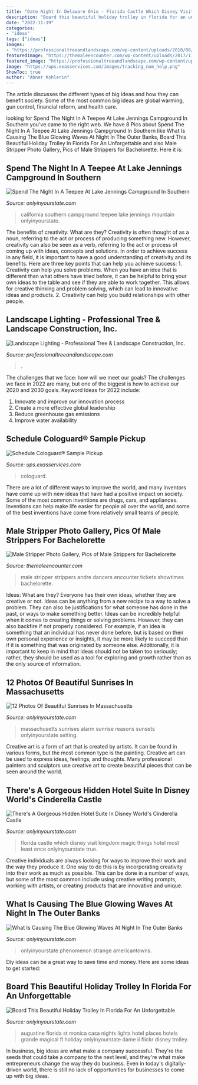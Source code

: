 ```yaml
---
title: "Date Night In Delaware Ohio - Florida Castle Which Disney Visit Kingdom Magic Things Hotel Most Least Once Onlyinyourstate True"
description: "Board this beautiful holiday trolley in florida for an unforgettable"
date: "2022-11-19"
categories:
- "ideas"
tags: ["ideas"]
images:
- "https://professionaltreeandlandscape.com/wp-content/uploads/2018/08/Lighting-1.jpg"
featuredImage: "https://themaleencounter.com/wp-content/uploads/2017/11/male-encounter-andre.jpg"
featured_image: "https://professionaltreeandlandscape.com/wp-content/uploads/2018/08/Lighting-1.jpg"
image: "https://ups.exasservices.com/images/tracking_num_help.png"
ShowToc: true
author: "Abner Kshlerin"
---
```



The article discusses the different types of big ideas and how they can benefit society. Some of the most common big ideas are global warming, gun control, financial reform, and health care.

	

		
looking for Spend The Night In A Teepee At Lake Jennings Campground In Southern you've came to the right web. We have 8 Pics about Spend The Night In A Teepee At Lake Jennings Campground In Southern like What Is Causing The Blue Glowing Waves At Night In The Outer Banks, Board This Beautiful Holiday Trolley In Florida For An Unforgettable and also Male Stripper Photo Gallery, Pics of Male Strippers for Bachelorette. Here it is:
		
    
## Spend The Night In A Teepee At Lake Jennings Campground In Southern

<img loading=lazy src="http://cdn.onlyinyourstate.com/wp-content/uploads/2018/06/Screen-Shot-2018-06-02-at-3.16.59-PM.png" onerror="this.onerror=null;this.src='https://tse1.mm.bing.net/th?id=OIP.WYqm8C4jCOMOeMkD1Jt1wgHaEL&amp;pid=15.1';" alt="Spend The Night In A Teepee At Lake Jennings Campground In Southern">

_Source: onlyinyourstate.com_

>california southern campground teepee lake jennings mountain onlyinyourstate. 

	

The benefits of creativity: What are they?
Creativity is often thought of as a noun, referring to the act or process of producing something new. However, creativity can also be seen as a verb, referring to the act or process of coming up with ideas, concepts and solutions. In order to achieve success in any field, it is important to have a good understanding of creativity and its benefits. Here are three key points that can help you achieve success: 1. Creativity can help you solve problems. When you have an idea that is different than what others have tried before, it can be helpful to bring your own ideas to the table and see if they are able to work together. This allows for creative thinking and problem solving, which can lead to innovative ideas and products. 2. Creativity can help you build relationships with other people.

    
## Landscape Lighting - Professional Tree &amp; Landscape Construction, Inc.

<img loading=lazy src="https://professionaltreeandlandscape.com/wp-content/uploads/2018/08/Lighting-1.jpg" onerror="this.onerror=null;this.src='https://tse2.mm.bing.net/th?id=OIP.8R9y55pbidIcEA_JKRujQQHaFj&amp;pid=15.1';" alt="Landscape Lighting - Professional Tree &amp; Landscape Construction, Inc.">

_Source: professionaltreeandlandscape.com_

>. 

	

The challenges that we face: how will we meet our goals?
The challenges we face in 2022 are many, but one of the biggest is how to achieve our 2020 and 2030 goals. Keyword Ideas for 2022 include: 
1. Innovate and improve our innovation process 
2. Create a more effective global leadership 
3. Reduce greenhouse gas emissions 
4. Improve water availability 

    
## Schedule Cologuard® Sample Pickup

<img loading=lazy src="https://ups.exasservices.com/images/tracking_num_help.png" onerror="this.onerror=null;this.src='https://tse2.mm.bing.net/th?id=OIP.d-IOna-qSZ3JQeGnO6YBdQHaLU&amp;pid=15.1';" alt="Schedule Cologuard® Sample Pickup">

_Source: ups.exasservices.com_

>cologuard. 

	

There are a lot of different ways to improve the world, and many inventors have come up with new ideas that have had a positive impact on society. Some of the most common inventions are drugs, cars, and appliances. Inventions can help make life easier for people all over the world, and some of the best inventions have come from relatively small teams of people.

    
## Male Stripper Photo Gallery, Pics Of Male Strippers For Bachelorette

<img loading=lazy src="https://themaleencounter.com/wp-content/uploads/2017/11/male-encounter-andre.jpg" onerror="this.onerror=null;this.src='https://tse1.mm.bing.net/th?id=OIP.gGcn6yDpPh2A5UWj7uTIjAHaMh&amp;pid=15.1';" alt="Male Stripper Photo Gallery, Pics of Male Strippers for Bachelorette">

_Source: themaleencounter.com_

>male stripper strippers andre dancers encounter tickets showtimes bachelorette. 

	

Ideas: What are they?
Everyone has their own ideas, whether they are creative or not. Ideas can be anything from a new recipe to a way to solve a problem. They can also be justifications for what someone has done in the past, or ways to make something better. 
Ideas can be incredibly helpful when it comes to creating things or solving problems. However, they can also backfire if not properly considered. For example, if an idea is something that an individual has never done before, but is based on their own personal experience or insights, it may be more likely to succeed than if it is something that was originated by someone else. Additionally, it is important to keep in mind that ideas should not be taken too seriously; rather, they should be used as a tool for exploring and growth rather than as the only source of information.

    
## 12 Photos Of Beautiful Sunrises In Massachusetts

<img loading=lazy src="http://cdn.onlyinyourstate.com/wp-content/uploads/2016/01/15435913689_373933d80f_k.jpg" onerror="this.onerror=null;this.src='https://tse1.mm.bing.net/th?id=OIP.W8g1MgBtzWe9HUvfCDE2tQHaDn&amp;pid=15.1';" alt="12 Photos Of Beautiful Sunrises In Massachusetts">

_Source: onlyinyourstate.com_

>massachusetts sunrises alarm sunrise reasons sunsets onlyinyourstate setting. 

	

Creative art is a form of art that is created by artists. It can be found in various forms, but the most common type is the painting. Creative art can be used to express ideas, feelings, and thoughts. Many professional painters and sculptors use creative art to create beautiful pieces that can be seen around the world.

    
## There&#039;s A Gorgeous Hidden Hotel Suite In Disney World&#039;s Cinderella Castle

<img loading=lazy src="http://cdn.onlyinyourstate.com/wp-content/uploads/2017/02/8484276732_34b5a6a5b8_k-1.jpg" onerror="this.onerror=null;this.src='https://tse3.mm.bing.net/th?id=OIP.0AG08oNGtTolq1mCDDVVXgHaE7&amp;pid=15.1';" alt="There&#039;s A Gorgeous Hidden Hotel Suite In Disney World&#039;s Cinderella Castle">

_Source: onlyinyourstate.com_

>florida castle which disney visit kingdom magic things hotel most least once onlyinyourstate true. 

	

Creative individuals are always looking for ways to improve their work and the way they produce it. One way to do this is by incorporating creativity into their work as much as possible. This can be done in a number of ways, but some of the most common include using creative writing prompts, working with artists, or creating products that are innovative and unique.

    
## What Is Causing The Blue Glowing Waves At Night In The Outer Banks

<img loading=lazy src="https://cdn.onlyinyourstate.com/wp-content/uploads/2016/09/14333661_1451256098224461_6319261024564980578_n.jpg" onerror="this.onerror=null;this.src='https://tse4.mm.bing.net/th?id=OIP.zTPsHtk0lxR84WiQhAspowHaE8&amp;pid=15.1';" alt="What Is Causing The Blue Glowing Waves At Night In The Outer Banks">

_Source: onlyinyourstate.com_

>onlyinyourstate phenomenon strange americantowns. 

	

Diy ideas can be a great way to save time and money. Here are some ideas to get started: 

    
## Board This Beautiful Holiday Trolley In Florida For An Unforgettable

<img loading=lazy src="http://cdn.onlyinyourstate.com/wp-content/uploads/2017/11/5451290513_7a0bda2c6d_b.jpg" onerror="this.onerror=null;this.src='https://tse1.mm.bing.net/th?id=OIP.KeB8FdeQjt-dggvZ2sS_0AHaFA&amp;pid=15.1';" alt="Board This Beautiful Holiday Trolley In Florida For An Unforgettable">

_Source: onlyinyourstate.com_

>augustine florida st monica casa nights lights hotel places hotels grande magical fl holiday onlyinyourstate dame ii flickr disney trolley. 

	

In business, big ideas are what make a company successful. They're the seeds that could take a company to the next level, and they're what make entrepreneurs change the way they do business. Even in today's digitally-driven world, there is still no lack of opportunities for businesses to come up with big ideas.

